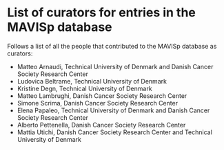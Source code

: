 # List of curators for entries in the MAVISp database

Follows a list of all the people that contributed to the MAVISp database as curators:

- Matteo Arnaudi, Technical University of Denmark and Danish Cancer Society Research Center
- Ludovica Beltrame, Technical University of Denmark
- Kristine Degn, Technical University of Denmark
- Matteo Lambrughi, Danish Cancer Society Research Center
- Simone Scrima, Danish Cancer Society Research Center
- Elena Papaleo, Technical University of Denmark and Danish Cancer Society Research Center
- Alberto Pettenella, Danish Cancer Society Research Center
- Mattia Utichi, Danish Cancer Society Research Center and Technical University of Denmark

